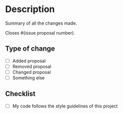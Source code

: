 # Description

Summary of all the changes made.

Closes #(issue proposal number).

## Type of change
<!-- Select the relevant option(s) -->

- [ ] Added proposal
- [ ] Removed proposal
- [ ] Changed proposal
- [ ] Something else

## Checklist

- [ ] My code follows the style guidelines of this project
